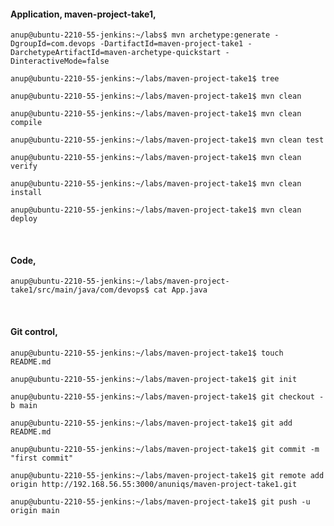 #### Application, maven-project-take1, 

`anup@ubuntu-2210-55-jenkins:~/labs$ mvn archetype:generate -DgroupId=com.devops -DartifactId=maven-project-take1 -DarchetypeArtifactId=maven-archetype-quickstart -DinteractiveMode=false`

`anup@ubuntu-2210-55-jenkins:~/labs/maven-project-take1$ tree`

`anup@ubuntu-2210-55-jenkins:~/labs/maven-project-take1$ mvn clean`

`anup@ubuntu-2210-55-jenkins:~/labs/maven-project-take1$ mvn clean compile`

`anup@ubuntu-2210-55-jenkins:~/labs/maven-project-take1$ mvn clean test`

`anup@ubuntu-2210-55-jenkins:~/labs/maven-project-take1$ mvn clean verify `

`anup@ubuntu-2210-55-jenkins:~/labs/maven-project-take1$ mvn clean install`

`anup@ubuntu-2210-55-jenkins:~/labs/maven-project-take1$ mvn clean deploy`

<br>

#### Code,

`anup@ubuntu-2210-55-jenkins:~/labs/maven-project-take1/src/main/java/com/devops$ cat App.java` 

<br>

#### Git control,

`anup@ubuntu-2210-55-jenkins:~/labs/maven-project-take1$ touch README.md`

`anup@ubuntu-2210-55-jenkins:~/labs/maven-project-take1$ git init`

`anup@ubuntu-2210-55-jenkins:~/labs/maven-project-take1$ git checkout -b main`

`anup@ubuntu-2210-55-jenkins:~/labs/maven-project-take1$ git add README.md`

`anup@ubuntu-2210-55-jenkins:~/labs/maven-project-take1$ git commit -m "first commit"`

`anup@ubuntu-2210-55-jenkins:~/labs/maven-project-take1$ git remote add origin http://192.168.56.55:3000/anuniqs/maven-project-take1.git`

`anup@ubuntu-2210-55-jenkins:~/labs/maven-project-take1$ git push -u origin main`
